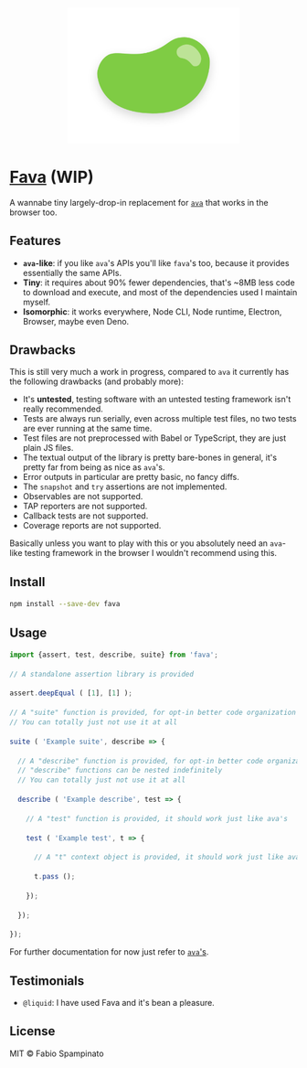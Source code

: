 
<p align="center">
  <img src="./resources/logo/logo.svg" alt="Fava's logo" width="300" />
</p>

# [Fava](https://en.wikipedia.org/wiki/Vicia_faba) (WIP)

A wannabe tiny largely-drop-in replacement for [`ava`](https://github.com/avajs/ava) that works in the browser too.

## Features

- **`ava`-like**: if you like `ava`'s APIs you'll like `fava`'s too, because it provides essentially the same APIs.
- **Tiny**: it requires about 90% fewer dependencies, that's ~8MB less code to download and execute, and most of the dependencies used I maintain myself.
- **Isomorphic**: it works everywhere, Node CLI, Node runtime, Electron, Browser, maybe even Deno.

## Drawbacks

This is still very much a work in progress, compared to `ava` it currently has the following drawbacks (and probably more):

- It's **untested**, testing software with an untested testing framework isn't really recommended.
- Tests are always run serially, even across multiple test files, no two tests are ever running at the same time.
- Test files are not preprocessed with Babel or TypeScript, they are just plain JS files.
- The textual output of the library is pretty bare-bones in general, it's pretty far from being as nice as `ava`'s.
- Error outputs in particular are pretty basic, no fancy diffs.
- The `snapshot` and `try` assertions are not implemented.
- Observables are not supported.
- TAP reporters are not supported.
- Callback tests are not supported.
- Coverage reports are not supported.

Basically unless you want to play with this or you absolutely need an `ava`-like testing framework in the browser I wouldn't recommend using this.

## Install

```sh
npm install --save-dev fava
```

## Usage

```ts
import {assert, test, describe, suite} from 'fava';

// A standalone assertion library is provided

assert.deepEqual ( [1], [1] );

// A "suite" function is provided, for opt-in better code organization
// You can totally just not use it at all

suite ( 'Example suite', describe => {

  // A "describe" function is provided, for opt-in better code organization
  // "describe" functions can be nested indefinitely
  // You can totally just not use it at all

  describe ( 'Example describe', test => {

    // A "test" function is provided, it should work just like ava's

    test ( 'Example test', t => {

      // A "t" context object is provided, it should work just like ava's

      t.pass ();

    });

  });

});
```

For further documentation for now just refer to [`ava`'s](https://github.com/avajs/ava).

## Testimonials

- `@liquid`: I have used Fava and it's bean a pleasure.

## License

MIT © Fabio Spampinato
